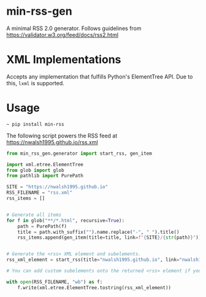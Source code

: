 # min-rss-gen
A minimal RSS 2.0 generator. Follows guidelines from https://validator.w3.org/feed/docs/rss2.html

# XML Implementations
Accepts any implementation that fulfills Python's ElementTree API. Due to this, `lxml` is supported. 

# Usage
```
~ pip install min-rss
```

The following script powers the RSS feed at https://nwalsh1995.github.io/rss.xml

```python
from min_rss_gen.generator import start_rss, gen_item

import xml.etree.ElementTree
from glob import glob
from pathlib import PurePath

SITE = "https://nwalsh1995.github.io"
RSS_FILENAME = "rss.xml"
rss_items = []


# Generate all items
for f in glob("**/*.html", recursive=True):
    path = PurePath(f)
    title = path.with_suffix("").name.replace("-", " ").title()
    rss_items.append(gen_item(title=title, link=f"{SITE}/{str(path)}"))


# Generate the <rss> XML element and subelements.
rss_xml_element = start_rss(title="nwalsh1995.github.io", link="nwalsh1995.github.io", description="A collection of thoughts.", items=rss_items)

# You can add custom subelements onto the returned <rss> element if you choose.

with open(RSS_FILENAME, "wb") as f:
    f.write(xml.etree.ElementTree.tostring(rss_xml_element))
```
